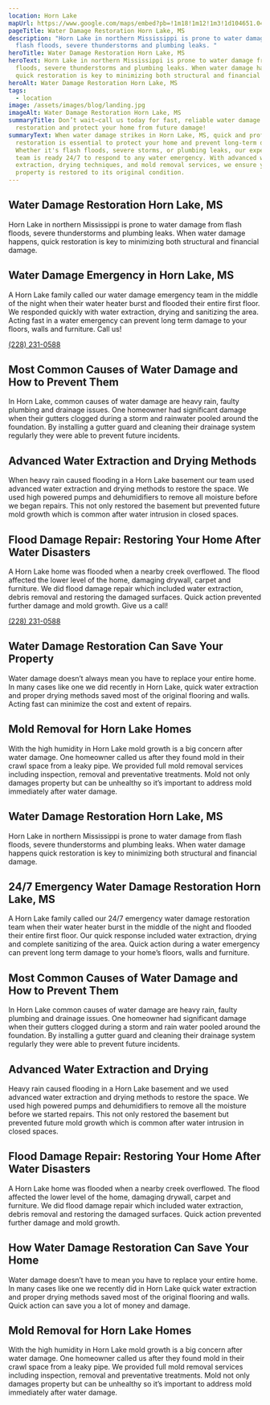 ```yaml
---
location: Horn Lake
mapUrl: https://www.google.com/maps/embed?pb=!1m18!1m12!1m3!1d104651.0471260848!2d-90.12936434638789!3d34.94795512891638!2m3!1f0!2f0!3f0!3m2!1i1024!2i768!4f13.1!3m3!1m2!1s0x87d56162bbcb9901%3A0x52bf639e88091be4!2sHorn%20Lake%2C%20MS%2C%20USA!5e0!3m2!1sen!2sph!4v1728662860719!5m2!1sen!2sph
pageTitle: Water Damage Restoration Horn Lake, MS
description: "Horn Lake in northern Mississippi is prone to water damage from
  flash floods, severe thunderstorms and plumbing leaks. "
heroTitle: Water Damage Restoration Horn Lake, MS
heroText: Horn Lake in northern Mississippi is prone to water damage from flash
  floods, severe thunderstorms and plumbing leaks. When water damage happens,
  quick restoration is key to minimizing both structural and financial damage.
heroAlt: Water Damage Restoration Horn Lake, MS
tags:
  - location
image: /assets/images/blog/landing.jpg
imageAlt: Water Damage Restoration Horn Lake, MS
summaryTitle: Don’t wait—call us today for fast, reliable water damage
  restoration and protect your home from future damage!
summaryText: When water damage strikes in Horn Lake, MS, quick and professional
  restoration is essential to protect your home and prevent long-term damage.
  Whether it's flash floods, severe storms, or plumbing leaks, our experienced
  team is ready 24/7 to respond to any water emergency. With advanced water
  extraction, drying techniques, and mold removal services, we ensure your
  property is restored to its original condition.
---
```

## Water Damage Restoration Horn Lake, MS

Horn Lake in northern Mississippi is prone to water damage from flash floods, severe thunderstorms and plumbing leaks. When water damage happens, quick restoration is key to minimizing both structural and financial damage.

## Water Damage Emergency in Horn Lake, MS

A Horn Lake family called our water damage emergency team in the middle of the night when their water heater burst and flooded their entire first floor. We responded quickly with water extraction, drying and sanitizing the area. Acting fast in a water emergency can prevent long term damage to your floors, walls and furniture. Call us!

[(228) 231-0588](tel:2282310588)

## Most Common Causes of Water Damage and How to Prevent Them

In Horn Lake, common causes of water damage are heavy rain, faulty plumbing and drainage issues. One homeowner had significant damage when their gutters clogged during a storm and rainwater pooled around the foundation. By installing a gutter guard and cleaning their drainage system regularly they were able to prevent future incidents.

## Advanced Water Extraction and Drying Methods

When heavy rain caused flooding in a Horn Lake basement our team used advanced water extraction and drying methods to restore the space. We used high powered pumps and dehumidifiers to remove all moisture before we began repairs. This not only restored the basement but prevented future mold growth which is common after water intrusion in closed spaces.

## Flood Damage Repair: Restoring Your Home After Water Disasters

A Horn Lake home was flooded when a nearby creek overflowed. The flood affected the lower level of the home, damaging drywall, carpet and furniture. We did flood damage repair which included water extraction, debris removal and restoring the damaged surfaces. Quick action prevented further damage and mold growth. Give us a call!

[(228) 231-0588](tel:2282310588)

## Water Damage Restoration Can Save Your Property

Water damage doesn’t always mean you have to replace your entire home. In many cases like one we did recently in Horn Lake, quick water extraction and proper drying methods saved most of the original flooring and walls. Acting fast can minimize the cost and extent of repairs.

## Mold Removal for Horn Lake Homes

With the high humidity in Horn Lake mold growth is a big concern after water damage. One homeowner called us after they found mold in their crawl space from a leaky pipe. We provided full mold removal services including inspection, removal and preventative treatments. Mold not only damages property but can be unhealthy so it’s important to address mold immediately after water damage.

## Water Damage Restoration Horn Lake, MS

Horn Lake in northern Mississippi is prone to water damage from flash floods, severe thunderstorms and plumbing leaks. When water damage happens quick restoration is key to minimizing both structural and financial damage.

## 24/7 Emergency Water Damage Restoration Horn Lake, MS

A Horn Lake family called our 24/7 emergency water damage restoration team when their water heater burst in the middle of the night and flooded their entire first floor. Our quick response included water extraction, drying and complete sanitizing of the area. Quick action during a water emergency can prevent long term damage to your home’s floors, walls and furniture.

## Most Common Causes of Water Damage and How to Prevent Them

In Horn Lake common causes of water damage are heavy rain, faulty plumbing and drainage issues. One homeowner had significant damage when their gutters clogged during a storm and rain water pooled around the foundation. By installing a gutter guard and cleaning their drainage system regularly they were able to prevent future incidents.

## Advanced Water Extraction and Drying

Heavy rain caused flooding in a Horn Lake basement and we used advanced water extraction and drying methods to restore the space. We used high powered pumps and dehumidifiers to remove all the moisture before we started repairs. This not only restored the basement but prevented future mold growth which is common after water intrusion in closed spaces.

## Flood Damage Repair: Restoring Your Home After Water Disasters

A Horn Lake home was flooded when a nearby creek overflowed. The flood affected the lower level of the home, damaging drywall, carpet and furniture. We did flood damage repair which included water extraction, debris removal and restoring the damaged surfaces. Quick action prevented further damage and mold growth.

## How Water Damage Restoration Can Save Your Home

Water damage doesn’t have to mean you have to replace your entire home. In many cases like one we recently did in Horn Lake quick water extraction and proper drying methods saved most of the original flooring and walls. Quick action can save you a lot of money and damage.

## Mold Removal for Horn Lake Homes

With the high humidity in Horn Lake mold growth is a big concern after water damage. One homeowner called us after they found mold in their crawl space from a leaky pipe. We provided full mold removal services including inspection, removal and preventative treatments. Mold not only damages property but can be unhealthy so it’s important to address mold immediately after water damage.
